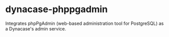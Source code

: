 dynacase-phppgadmin
===================

Integrates phpPgAdmin (web-based administration tool for PostgreSQL) as a Dynacase's admin service.